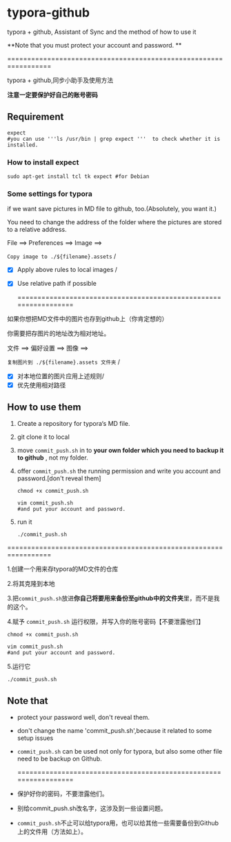 # typora-github

typora + github, Assistant of Sync and the method of how to use it 

**Note that you must protect your account and password. **

  =================================================================
  
 typora + github,同步小助手及使用方法

**注意一定要保护好自己的账号密码**



## Requirement

```shell
expect
#you can use '''ls /usr/bin | grep expect '''  to check whether it is installed.
```

### How to install expect

```shell
sudo apt-get install tcl tk expect #for Debian
```

### Some settings for typora

if we want save pictures in MD file to github, too.(Absolutely, you want it.)

You need to change the address of the folder where the pictures are stored to a relative address.

File  ==> Preferences ==> Image ==>

 ```Copy image to ./${filename}.assets``` /  

- [x] Apply above rules to local images /
- [x] Use relative path if possible

  =================================================================
 
 如果你想把MD文件中的图片也存到github上（你肯定想的）

你需要把存图片的地址改为相对地址。

文件  ==> 偏好设置 ==> 图像 ==> 

```复制图片到 ./${filename}.assets 文件夹``` /  

- [x] 对本地位置的图片应用上述规则/
- [x] 优先使用相对路径

## How to use them

1. Create a repository for typora‘s MD file.

2. git clone it to local

3. move ```commit_push.sh``` in to **your own folder which you need to backup it to github** , not my folder.

4. offer ```commit_push.sh```  the running permission and write you account and password.[don't reveal them]

   ```
   chmod +x commit_push.sh
   
   vim commit_push.sh
   #and put your account and password.
   ```

5. run it

   ```
   ./commit_push.sh 
   ```
   
  =================================================================
 
1.创建一个用来存typora的MD文件的仓库

2.将其克隆到本地

3.把```commit_push.sh```放进**你自己将要用来备份至github中的文件夹**里，而不是我的这个。

4.赋予 ```commit_push.sh``` 运行权限，并写入你的账号密码【不要泄露他们】

   ```shell
   chmod +x commit_push.sh
   
   vim commit_push.sh
   #and put your account and password.
   ```

5.运行它

   ```
   ./commit_push.sh 
   ```

   

## Note that

- protect your password well, don't reveal them.

- don't change the name 'commit_push.sh',because it related to some setup issues

- ```commit_push.sh``` can be used not only for typora, but also some other file need to be backup on Github.

  =================================================================
  
- 保护好你的密码，不要泄露他们。

- 别给commit_push.sh改名字，这涉及到一些设置问题。

- ```commit_push.sh```不止可以给typora用，也可以给其他一些需要备份到Github上的文件用（方法如上）。
